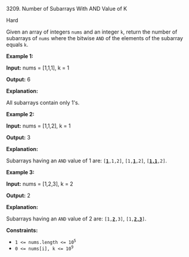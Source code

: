 3209\. Number of Subarrays With AND Value of K

Hard

Given an array of integers `nums` and an integer `k`, return the number of subarrays of `nums` where the bitwise `AND` of the elements of the subarray equals `k`.

**Example 1:**

**Input:** nums = [1,1,1], k = 1

**Output:** 6

**Explanation:**

All subarrays contain only 1's.

**Example 2:**

**Input:** nums = [1,1,2], k = 1

**Output:** 3

**Explanation:**

Subarrays having an `AND` value of 1 are: <code>[<ins>**1**</ins>,1,2]</code>, <code>[1,<ins>**1**</ins>,2]</code>, <code>[<ins>**1,1**</ins>,2]</code>.

**Example 3:**

**Input:** nums = [1,2,3], k = 2

**Output:** 2

**Explanation:**

Subarrays having an `AND` value of 2 are: <code>[1,**<ins>2</ins>**,3]</code>, <code>[1,<ins>**2,3**</ins>]</code>.

**Constraints:**

*   <code>1 <= nums.length <= 10<sup>5</sup></code>
*   <code>0 <= nums[i], k <= 10<sup>9</sup></code>